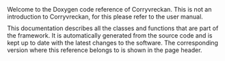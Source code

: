 <div style="max-width: 1000px; margin-bottom: 10px">
Welcome to the Doxygen code reference of Corryvreckan. This is not an introduction to Corryvreckan, for this please refer to the user manual.
</div>

<div style="max-width: 1000px; margin-bottom: 10px">
This documentation describes all the classes and functions that are part of the framework. It is automatically generated from the source code and is kept up to date with the latest changes to the software. The corresponding version where this reference belongs to is shown in the page header.
</div>
